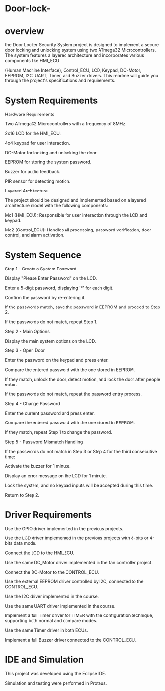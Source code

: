 # Door-lock-
# overview
 the Door Locker Security System project is designed to implement a secure door locking and unlocking system using two ATmega32 Microcontrollers. The system features a layered architecture and incorporates various components like HMI_ECU 
 
 (Human Machine Interface), Control_ECU, LCD, Keypad, DC-Motor, EEPROM, I2C, UART, Timer, and Buzzer drivers. This readme will guide you through the project's specifications and requirements.

# System Requirements
Hardware Requirements

Two ATmega32 Microcontrollers with a frequency of 8MHz.

2x16 LCD for the HMI_ECU.

4x4 keypad for user interaction.

DC-Motor for locking and unlocking the door.

EEPROM for storing the system password.

Buzzer for audio feedback.

PIR sensor for detecting motion.

Layered Architecture

The project should be designed and implemented based on a layered architecture model with the following components:

Mc1 (HMI_ECU): Responsible for user interaction through the LCD and keypad.

Mc2 (Control_ECU): Handles all processing, password verification, door control, and alarm activation.
# System Sequence
Step 1 - Create a System Password

Display "Please Enter Password" on the LCD.

Enter a 5-digit password, displaying '*' for each digit.

Confirm the password by re-entering it.

If the passwords match, save the password in EEPROM and proceed to Step 2.

If the passwords do not match, repeat Step 1.

Step 2 - Main Options

Display the main system options on the LCD.

Step 3 - Open Door

Enter the password on the keypad and press enter.

Compare the entered password with the one stored in EEPROM.

If they match, unlock the door, detect motion, and lock the door after people enter.

If the passwords do not match, repeat the password entry process.

Step 4 - Change Password

Enter the current password and press enter.

Compare the entered password with the one stored in EEPROM.

If they match, repeat Step 1 to change the password.

Step 5 - Password Mismatch Handling

If the passwords do not match in Step 3 or Step 4 for the third consecutive time:

Activate the buzzer for 1 minute.

Display an error message on the LCD for 1 minute.

Lock the system, and no keypad inputs will be accepted during this time.

Return to Step 2.
# Driver Requirements
Use the GPIO driver implemented in the previous projects.

Use the LCD driver implemented in the previous projects with 8-bits or 4-bits data mode.

Connect the LCD to the HMI_ECU.

Use the same DC_Motor driver implemented in the fan controller project.

Connect the DC-Motor to the CONTROL_ECU.

Use the external EEPROM driver controlled by I2C, connected to the CONTROL_ECU.

Use the I2C driver implemented in the course.

Use the same UART driver implemented in the course.

Implement a full Timer driver for TIMER with the configuration technique, supporting both normal and compare modes.

Use the same Timer driver in both ECUs.

Implement a full Buzzer driver connected to the CONTROL_ECU.
# IDE and Simulation
This project was developed using the Eclipse IDE.

Simulation and testing were performed in Proteus.

